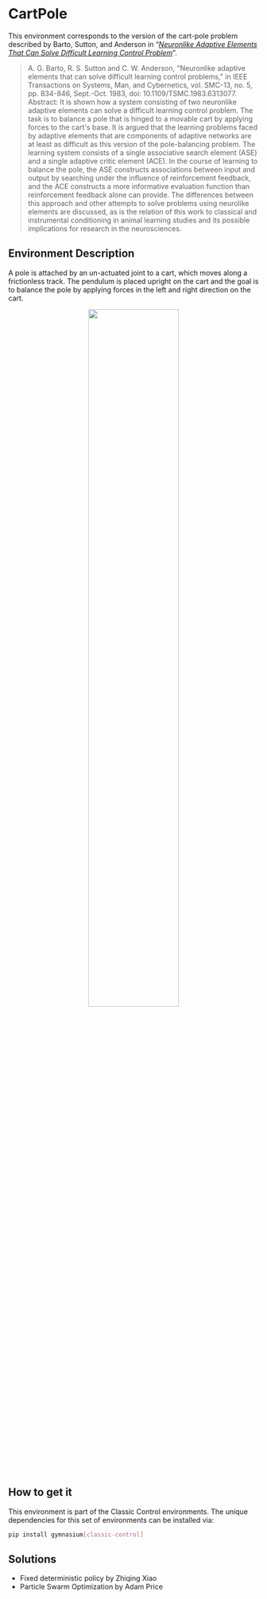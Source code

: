 # CartPole

This environment corresponds to the version of the cart-pole problem described by Barto, Sutton, and Anderson in “[*Neuronlike Adaptive Elements That Can Solve Difficult Learning Control Problem*](https://ieeexplore.ieee.org/stamp/stamp.jsp?tp=&arnumber=6313077&isnumber=6313056)”. 

> A. G. Barto, R. S. Sutton and C. W. Anderson, "Neuronlike adaptive elements that can solve difficult learning control problems," in IEEE Transactions on Systems, Man, and Cybernetics, vol. SMC-13, no. 5, pp. 834-846, Sept.-Oct. 1983, doi: 10.1109/TSMC.1983.6313077.
> Abstract: It is shown how a system consisting of two neuronlike adaptive elements can solve a difficult learning control problem. The task is to balance a pole that is hinged to a movable cart by applying forces to the cart's base. It is argued that the learning problems faced by adaptive elements that are components of adaptive networks are at least as difficult as this version of the pole-balancing problem. The learning system consists of a single associative search element (ASE) and a single adaptive critic element (ACE). In the course of learning to balance the pole, the ASE constructs associations between input and output by searching under the influence of reinforcement feedback, and the ACE constructs a more informative evaluation function than reinforcement feedback alone can provide. The differences between this approach and other attempts to solve problems using neurolike elements are discussed, as is the relation of this work to classical and instrumental conditioning in animal learning studies and its possible implications for research in the neurosciences.


## Environment Description
A pole is attached by an un-actuated joint to a cart, which moves along a frictionless track. The pendulum is placed upright on the cart and the goal is to balance the pole by applying forces in the left and right direction on the cart.
<p align="center">
    <img 
         src="https://images.ctfassets.net/xjan103pcp94/4hLHnMXJN2EwwAXq2yYx9v/41b16121290d6c46b6b85492a572a4cf/cartPoleRemade.png"
         width="60%" 
         height="60%" 
    />
</p>

## How to get it
This environment is part of the Classic Control environments. The unique dependencies for this set of environments can be installed via:
```bash
pip install gymnasium[classic-control]
```

## Solutions
- Fixed deterministic policy by Zhiqing Xiao
- Particle Swarm Optimization by Adam Price